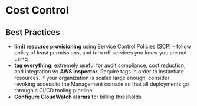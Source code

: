 # Cost Control

## Best Practices

- **limit resource provisioning** using Service Control Policies (SCP) - follow policy of least permissions, and turn off services you know you are not using
- **tag everything**: extremely useful for audit compliance, cost reduction, and integration w/ **AWS Inspector**. Require tags in order to instantiate resources. If your organization is scaled large enough, consider revoking access to the Management console so that all deployments go through a CI/CD tooling pipeline.
- **Configure CloudWatch alarms** for billing thresholds.